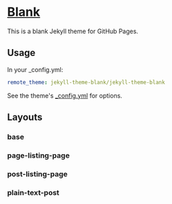 # [Blank](https://jekyll-theme-blank.github.io/)

This is a blank Jekyll theme for GitHub Pages.

## Usage

In your _config.yml:

```yaml
remote_theme: jekyll-theme-blank/jekyll-theme-blank
```

See the theme's [_config.yml](_config.yml) for options.

## Layouts

### base

### page-listing-page

### post-listing-page

### plain-text-post
